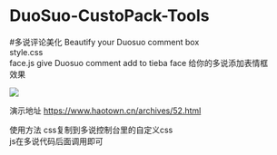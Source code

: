 # DuoSuo-CustoPack-Tools
#多说评论美化
Beautify your Duosuo comment box </br>
style.css  </br>
face.js    give Duosuo comment add to tieba face  给你的多说添加表情框 </br>
效果

<img src="https://www.haotown.cn/usr/uploads/2016/07/07/1467892164117012.png">

演示地址
https://www.haotown.cn/archives/52.html

使用方法 
css复制到多说控制台里的自定义css</br>
js在多说代码后面调用即可
